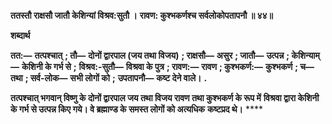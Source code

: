 **ततस्तौ राक्षसौ जातौ केशिन्यां विश्रव:सुतौ ।** **रावण: कुश्भकर्णश्च सर्वलोकोपतापनौ ॥ ४४॥** 

**शब्दार्थ** 

**तत:—** **तत्पश्चात्** **; तौ—** **दोनों द्वारपाल (जय तथा विजय)** **; राक्षसौ—** **असुर** **; जातौ—** **उत्पन्न** **; केशिन्याम्—** **केशिनी के गर्भ से** **;** **विश्रव:-सुतौ—** **विश्रवा के पुत्र** **; रावण:—** **रावण** **; कुश्भकर्ण:—** **कुश्भकर्ण** **; च—** **तथा** **; सर्व-लोक—** **सभी लोगों को** **;** **उपतापनौ—** **कष्ट देने वाले।** **.** 

**तत्पश्चात् भगवान् विष्णु के दोनों द्वारपाल जय तथा विजय रावण तथा कुश्भकर्ण के रूप में** **विश्रवा द्वारा केशिनी के गर्भ से उत्पन्न किए गये। वे ब्रह्माण्ड के समस्त लोगों को अत्यधिक** **कष्टप्रद थे।** **** 